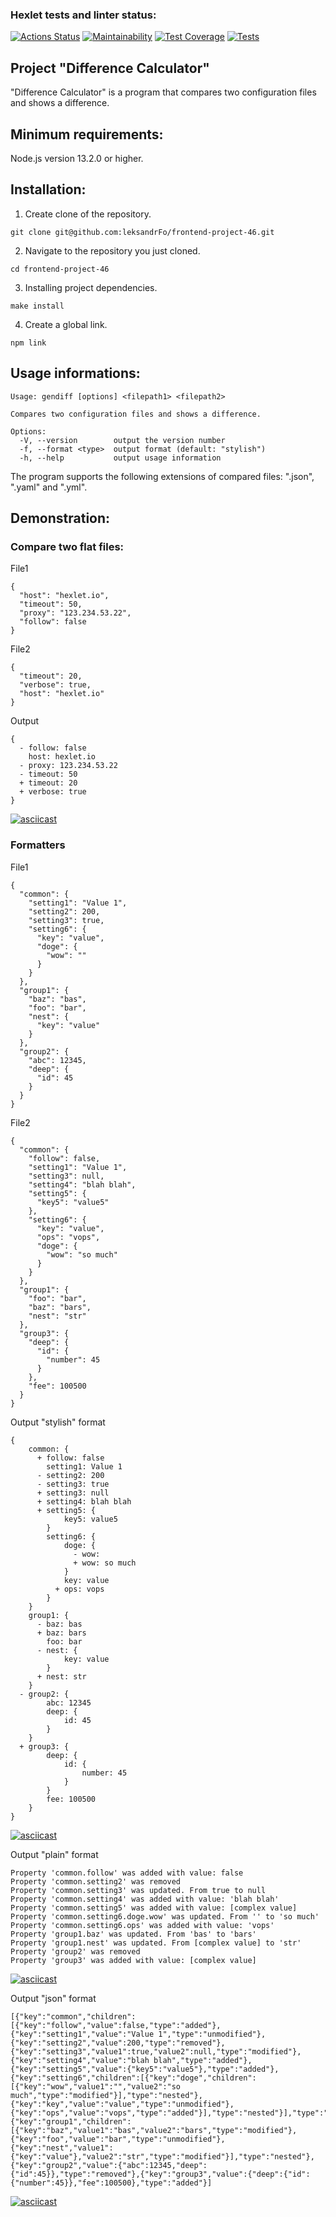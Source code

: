 ### Hexlet tests and linter status:
[![Actions Status](https://github.com/leksandrFo/frontend-project-46/workflows/hexlet-check/badge.svg)](https://github.com/leksandrFo/frontend-project-46/actions)
[![Maintainability](https://api.codeclimate.com/v1/badges/9dda29ea2d125f1d8906/maintainability)](https://codeclimate.com/github/leksandrFo/frontend-project-46/maintainability)
[![Test Coverage](https://api.codeclimate.com/v1/badges/9dda29ea2d125f1d8906/test_coverage)](https://codeclimate.com/github/leksandrFo/frontend-project-46/test_coverage)
[![Tests](https://github.com/leksandrFo/frontend-project-46/actions/workflows/tests.yaml/badge.svg)](https://github.com/leksandrFo/frontend-project-46/actions/workflows/tests.yaml)

<h2>Project "Difference Calculator"</h2>

<p>"Difference Calculator" is a program that compares two configuration files and shows a difference.</p>

## Minimum requirements:
<p>Node.js version 13.2.0 or higher.</p>

## Installation:
1. Create clone of the repository.
```
git clone git@github.com:leksandrFo/frontend-project-46.git
```
2. Navigate to the repository you just cloned.
```
cd frontend-project-46
```
3. Installing project dependencies.
```
make install
```
4. Create a global link.
```
npm link
```
## Usage informations:
```
Usage: gendiff [options] <filepath1> <filepath2>

Compares two configuration files and shows a difference.

Options:
  -V, --version        output the version number
  -f, --format <type>  output format (default: "stylish")
  -h, --help           output usage information
```
The program supports the following extensions of compared files: ".json", ".yaml" and ".yml".

## Demonstration:
<h3>Compare two flat files:</h3>
File1

```
{
  "host": "hexlet.io",
  "timeout": 50,
  "proxy": "123.234.53.22",
  "follow": false
}
```

File2

```
{
  "timeout": 20,
  "verbose": true,
  "host": "hexlet.io"
}
```

Output

```
{
  - follow: false
    host: hexlet.io
  - proxy: 123.234.53.22
  - timeout: 50
  + timeout: 20
  + verbose: true
}
```
[![asciicast](https://asciinema.org/a/LokBVWnnv8WjjgrUgb2Cj4u9k.svg)](https://asciinema.org/a/LokBVWnnv8WjjgrUgb2Cj4u9k)

<h3>Formatters</h3>
File1

```
{
  "common": {
    "setting1": "Value 1",
    "setting2": 200,
    "setting3": true,
    "setting6": {
      "key": "value",
      "doge": {
        "wow": ""
      }
    }
  },
  "group1": {
    "baz": "bas",
    "foo": "bar",
    "nest": {
      "key": "value"
    }
  },
  "group2": {
    "abc": 12345,
    "deep": {
      "id": 45
    }
  }
}
```

File2

```
{
  "common": {
    "follow": false,
    "setting1": "Value 1",
    "setting3": null,
    "setting4": "blah blah",
    "setting5": {
      "key5": "value5"
    },
    "setting6": {
      "key": "value",
      "ops": "vops",
      "doge": {
        "wow": "so much"
      }
    }
  },
  "group1": {
    "foo": "bar",
    "baz": "bars",
    "nest": "str"
  },
  "group3": {
    "deep": {
      "id": {
        "number": 45
      }
    },
    "fee": 100500
  }
}
```

Output "stylish" format

```
{
    common: {
      + follow: false
        setting1: Value 1
      - setting2: 200
      - setting3: true
      + setting3: null
      + setting4: blah blah
      + setting5: {
            key5: value5
        }
        setting6: {
            doge: {
              - wow: 
              + wow: so much
            }
            key: value
          + ops: vops
        }
    }
    group1: {
      - baz: bas
      + baz: bars
        foo: bar
      - nest: {
            key: value
        }
      + nest: str
    }
  - group2: {
        abc: 12345
        deep: {
            id: 45
        }
    }
  + group3: {
        deep: {
            id: {
                number: 45
            }
        }
        fee: 100500
    }
}
```
[![asciicast](https://asciinema.org/a/jBEGE5S4gh4C0cobqViAKVuOj.svg)](https://asciinema.org/a/jBEGE5S4gh4C0cobqViAKVuOj)

Output "plain" format
```
Property 'common.follow' was added with value: false
Property 'common.setting2' was removed
Property 'common.setting3' was updated. From true to null
Property 'common.setting4' was added with value: 'blah blah'
Property 'common.setting5' was added with value: [complex value]
Property 'common.setting6.doge.wow' was updated. From '' to 'so much'
Property 'common.setting6.ops' was added with value: 'vops'
Property 'group1.baz' was updated. From 'bas' to 'bars'
Property 'group1.nest' was updated. From [complex value] to 'str'
Property 'group2' was removed
Property 'group3' was added with value: [complex value]
```
[![asciicast](https://asciinema.org/a/yPfDHx1r94LjzKOsSEFr4iDME.svg)](https://asciinema.org/a/yPfDHx1r94LjzKOsSEFr4iDME)

Output "json" format
```
[{"key":"common","children":[{"key":"follow","value":false,"type":"added"},{"key":"setting1","value":"Value 1","type":"unmodified"},{"key":"setting2","value":200,"type":"removed"},{"key":"setting3","value1":true,"value2":null,"type":"modified"},{"key":"setting4","value":"blah blah","type":"added"},{"key":"setting5","value":{"key5":"value5"},"type":"added"},{"key":"setting6","children":[{"key":"doge","children":[{"key":"wow","value1":"","value2":"so much","type":"modified"}],"type":"nested"},{"key":"key","value":"value","type":"unmodified"},{"key":"ops","value":"vops","type":"added"}],"type":"nested"}],"type":"nested"},{"key":"group1","children":[{"key":"baz","value1":"bas","value2":"bars","type":"modified"},{"key":"foo","value":"bar","type":"unmodified"},{"key":"nest","value1":{"key":"value"},"value2":"str","type":"modified"}],"type":"nested"},{"key":"group2","value":{"abc":12345,"deep":{"id":45}},"type":"removed"},{"key":"group3","value":{"deep":{"id":{"number":45}},"fee":100500},"type":"added"}]
```
[![asciicast](https://asciinema.org/a/EUYmXydH1VwpuXJG0vQTpVk8e.svg)](https://asciinema.org/a/EUYmXydH1VwpuXJG0vQTpVk8e)
